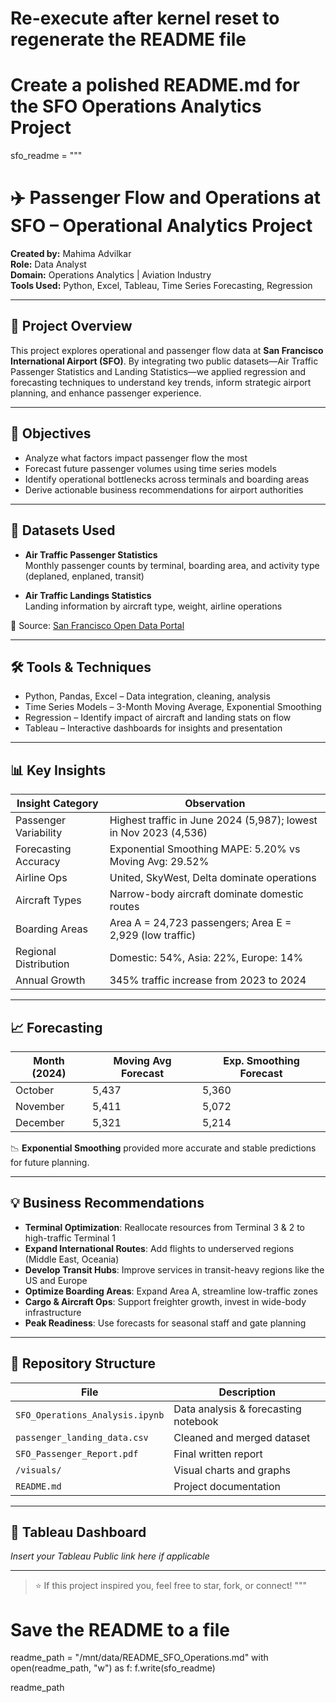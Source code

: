 # Re-execute after kernel reset to regenerate the README file

# Create a polished README.md for the SFO Operations Analytics Project
sfo_readme = """
# ✈️ Passenger Flow and Operations at SFO – Operational Analytics Project

**Created by:** Mahima Advilkar  
**Role:** Data Analyst  
**Domain:** Operations Analytics | Aviation Industry  
**Tools Used:** Python, Excel, Tableau, Time Series Forecasting, Regression

---

## 📌 Project Overview

This project explores operational and passenger flow data at **San Francisco International Airport (SFO)**. By integrating two public datasets—Air Traffic Passenger Statistics and Landing Statistics—we applied regression and forecasting techniques to understand key trends, inform strategic airport planning, and enhance passenger experience.

---

## 🎯 Objectives

- Analyze what factors impact passenger flow the most  
- Forecast future passenger volumes using time series models  
- Identify operational bottlenecks across terminals and boarding areas  
- Derive actionable business recommendations for airport authorities

---

## 🧾 Datasets Used

- **Air Traffic Passenger Statistics**  
  Monthly passenger counts by terminal, boarding area, and activity type (deplaned, enplaned, transit)

- **Air Traffic Landings Statistics**  
  Landing information by aircraft type, weight, airline operations

📍 Source: [San Francisco Open Data Portal](https://data.sfgov.org)

---

## 🛠 Tools & Techniques

- Python, Pandas, Excel – Data integration, cleaning, analysis  
- Time Series Models – 3-Month Moving Average, Exponential Smoothing  
- Regression – Identify impact of aircraft and landing stats on flow  
- Tableau – Interactive dashboards for insights and presentation

---

## 📊 Key Insights

| Insight Category         | Observation |
|--------------------------|-------------|
| Passenger Variability    | Highest traffic in June 2024 (5,987); lowest in Nov 2023 (4,536) |
| Forecasting Accuracy     | Exponential Smoothing MAPE: 5.20% vs Moving Avg: 29.52% |
| Airline Ops              | United, SkyWest, Delta dominate operations |
| Aircraft Types           | Narrow-body aircraft dominate domestic routes |
| Boarding Areas           | Area A = 24,723 passengers; Area E = 2,929 (low traffic) |
| Regional Distribution    | Domestic: 54%, Asia: 22%, Europe: 14% |
| Annual Growth            | 345% traffic increase from 2023 to 2024 |

---

## 📈 Forecasting

| Month (2024) | Moving Avg Forecast | Exp. Smoothing Forecast |
|--------------|---------------------|--------------------------|
| October      | 5,437               | 5,360                    |
| November     | 5,411               | 5,072                    |
| December     | 5,321               | 5,214                    |

📉 **Exponential Smoothing** provided more accurate and stable predictions for future planning.

---

## 💡 Business Recommendations

- **Terminal Optimization**: Reallocate resources from Terminal 3 & 2 to high-traffic Terminal 1  
- **Expand International Routes**: Add flights to underserved regions (Middle East, Oceania)  
- **Develop Transit Hubs**: Improve services in transit-heavy regions like the US and Europe  
- **Optimize Boarding Areas**: Expand Area A, streamline low-traffic zones  
- **Cargo & Aircraft Ops**: Support freighter growth, invest in wide-body infrastructure  
- **Peak Readiness**: Use forecasts for seasonal staff and gate planning

---

## 📁 Repository Structure

| File                          | Description |
|-------------------------------|-------------|
| `SFO_Operations_Analysis.ipynb` | Data analysis & forecasting notebook |
| `passenger_landing_data.csv`   | Cleaned and merged dataset |
| `SFO_Passenger_Report.pdf`     | Final written report |
| `/visuals/`                    | Visual charts and graphs |
| `README.md`                    | Project documentation |

---

## 🔗 Tableau Dashboard

*Insert your Tableau Public link here if applicable*

---

> ⭐ If this project inspired you, feel free to star, fork, or connect!
"""

# Save the README to a file
readme_path = "/mnt/data/README_SFO_Operations.md"
with open(readme_path, "w") as f:
    f.write(sfo_readme)

readme_path
